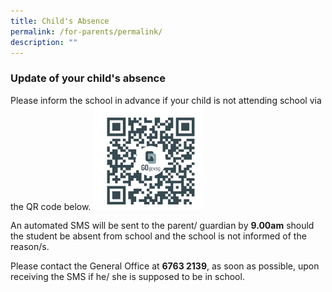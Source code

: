 ```yaml
---
title: Child's Absence
permalink: /for-parents/permalink/
description: ""
---
```

<p><h3><b>Update of your child's absence</b></h3>
<p>Please inform the school in advance if your child is not attending  school via  the QR code below.

<body>	
<img style="width:35%" src="/images/qr code.jpg">
</body>	

<p>An automated SMS will be sent to the parent/ guardian by <b>9.00am</b> should the student be absent from school and the school is not informed of the reason/s.
	
<p>Please contact the General Office at <b>6763 2139</b>, as soon as possible, upon receiving the SMS if he/ she is supposed to be in school.